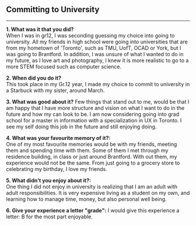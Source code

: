 ## Committing to University
<hr />

**1. What was it that you did?**
<br />
When I was in gr12, I was seconding guessing my choice into going to university. All my friends in high school were going into universities that are from my hometown of 'Toronto', such as TMU, UofT, OCAD or York, but I was going to Brantford. In addition, I was unsure of what I wanted to do in my future, as I love art and photography, I knew it is more realistic to go to a more STEM focused such as computer science. 

**2. When did you do it?** 
<br />
This took place in my Gr.12 year, I made my choice to commit to university in a Starbuck with my sister, around March. 

**3. What was good about it?**
Few things that stand out to me, would be that I am happy that I have more structure and vision on what I want to do in the future and how my can look to be. I am now considering going into grad school for a master in information with a specialization in UX in Toronto. I see my self doing this job in the future and still enjoying doing. 
<br />

**4. What was your favourite memory of it?:** 
<br />
One of my most favourite memories would be with my friends, meeting them and spending time with them. Some of them I met through my residence building, in class or just around Brantford. With out them, my experience would not be the same. From just going to a grocery store to celebrating my birthday, I love my friends. 

**5. What didn't you enjoy about it?:**
<br />
One thing I did not enjoy in university is realizing that I am an adult with adult responsibilities. It is very expensive living as a student on my own, and learning how to manage time, money, but also personal well being. 

**6. Give your experience a letter "grade":**
I would give this experience a letter: B for the most part enjoyable.